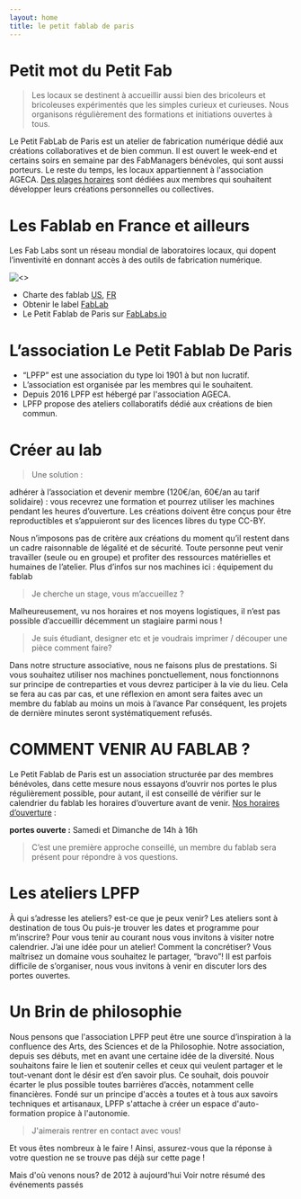 ```yaml
---
layout: home
title: le petit fablab de paris
---
```


# Petit mot du Petit Fab

>Les locaux se destinent à accueillir aussi bien des bricoleurs et bricoleuses expérimentés que les simples curieux et curieuses. Nous organisons régulièrement des formations et initiations ouvertes à tous.

Le Petit FabLab de Paris est un atelier de fabrication numérique dédié aux créations collaboratives et de bien commun.
Il est ouvert le week-end et certains soirs en semaine par des FabManagers bénévoles, qui sont aussi porteurs. Le reste du temps, les locaux appartiennent à l'association AGECA.
[Des plages horaires](/cal) sont dédiées aux membres qui souhaitent développer leurs créations personnelles ou collectives.


# Les Fablab en France et ailleurs
Les Fab Labs sont un réseau mondial de laboratoires locaux, qui dopent l’inventivité en donnant accès à des outils de fabrication numérique.

![<>](https://lpfp.github.io/assets/img/tmp/fablab.png)



* Charte des fablab [US](http://fab.cba.mit.edu/about/charter/), [FR](http://imaginationforpeople.org/wiki/workgroup/fablab-fr/charte_v2)
* Obtenir le label [FabLab](http://wiki.fablab.is/wiki/ConditionsForFabLabLabel)
* Le Petit Fablab de Paris sur [FabLabs.io](https://www.fablabs.io/lepetitfablabdeparis)


# L’association Le Petit Fablab De Paris

* “LPFP” est une association du type loi 1901 à but non lucratif.
* L’association est organisée par les membres qui le souhaitent.
* Depuis 2016 LPFP est hébergé par l'association AGECA.
* LPFP propose des ateliers collaboratifs dédié aux créations de bien commun.


# Créer au lab

>Une solution :

adhérer à l’association et devenir membre (120€/an, 60€/an au tarif solidaire) : vous recevrez une formation et pourrez utiliser les machines pendant les heures d’ouverture. Les créations doivent être conçus pour être reproductibles et s’appuieront sur des licences libres du type CC-BY.


Nous n’imposons pas de critère aux créations du moment qu’il restent dans un cadre raisonnable de légalité et de sécurité.
Toute personne peut venir travailler (seule ou en groupe) et profiter des ressources matérielles et humaines de l’atelier.
Plus d’infos sur nos machines ici : équipement du fablab

>Je cherche un stage, vous m’accueillez ?

Malheureusement, vu nos horaires et nos moyens logistiques, il n’est pas possible d’accueillir décemment un stagiaire parmi nous !

>Je suis étudiant, designer etc et je voudrais imprimer / découper une pièce comment faire?

Dans notre structure associative, nous ne faisons plus de prestations.
Si vous souhaitez utiliser nos machines ponctuellement, nous fonctionnons sur principe de contreparties et vous devrez participer à la vie du lieu. Cela se fera au cas par cas, et une réflexion en amont sera faites avec un membre du fablab au moins un mois à l’avance
Par conséquent, les projets de dernière minutes seront systématiquement refusés.

# COMMENT VENIR AU FABLAB ?

Le Petit Fablab de Paris est un association structurée par des membres bénévoles, dans cette mesure nous  essayons d’ouvrir nos portes le plus régulièrement possible, pour autant, il est conseillé de vérifier sur le calendrier du fablab les horaires d’ouverture avant de venir.
[Nos horaires d’ouverture](/cal) :

**portes ouverte :** Samedi et Dimanche de 14h à 16h
>C’est une première approche conseillé, un membre du fablab sera présent pour répondre à vos questions.


# Les ateliers LPFP
À qui s’adresse les ateliers? est-ce que je peux venir?
Les ateliers sont à destination de tous
Ou puis-je trouver les dates et programme pour m’inscrire?
Pour vous tenir au courant nous vous invitons à visiter notre calendrier.
J’ai une idée pour un atelier! Comment la concrétiser?
Vous maîtrisez un domaine vous souhaitez le partager, “bravo”!
Il est parfois difficile de s’organiser, nous vous invitons à venir en discuter lors des portes ouvertes.


# Un Brin de philosophie
Nous pensons que l'association LPFP peut être une source d’inspiration à la confluence des Arts, des Sciences et de la Philosophie. Notre association, depuis ses débuts, met en avant une certaine idée de la diversité.
Nous souhaitons faire le lien et soutenir celles et ceux qui veulent partager et le tout-venant dont le désir est d’en savoir plus. Ce souhait, dois pouvoir écarter le plus possible toutes barrières d’accès, notamment celle financières.
Fondé sur un principe d'accès a toutes et à tous aux savoirs techniques et artisanaux, LPFP s'attache à créer un espace d'auto-formation propice à l'autonomie.

>J'aimerais rentrer en contact avec vous!

Et vous êtes nombreux à le faire ! Ainsi, assurez-vous que la réponse à votre question ne se trouve pas déjà sur cette page !

Mais d'où venons nous?
de 2012 à aujourd'hui
Voir notre résumé des événements passés
